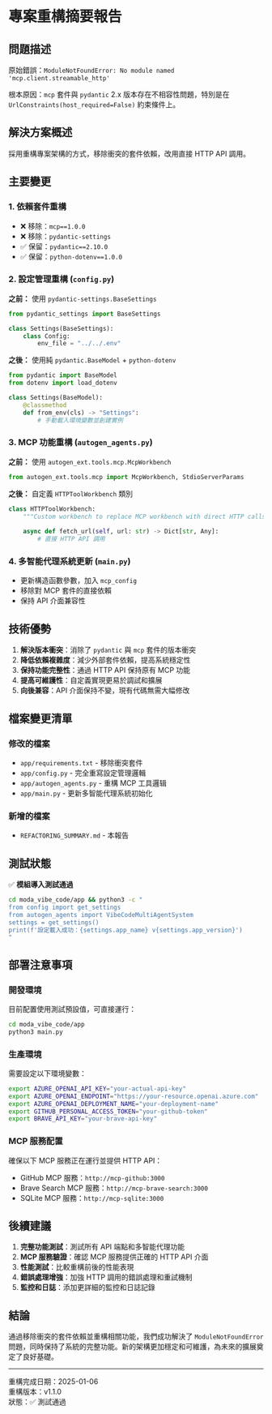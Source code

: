 # 專案重構摘要報告

## 問題描述
原始錯誤：`ModuleNotFoundError: No module named 'mcp.client.streamable_http'`

根本原因：`mcp` 套件與 `pydantic` 2.x 版本存在不相容性問題，特別是在 `UrlConstraints(host_required=False)` 約束條件上。

## 解決方案概述
採用重構專案架構的方式，移除衝突的套件依賴，改用直接 HTTP API 調用。

## 主要變更

### 1. 依賴套件重構
- ❌ 移除：`mcp==1.0.0`
- ❌ 移除：`pydantic-settings`  
- ✅ 保留：`pydantic==2.10.0`
- ✅ 保留：`python-dotenv==1.0.0`

### 2. 設定管理重構 (`config.py`)
**之前：** 使用 `pydantic-settings.BaseSettings`
```python
from pydantic_settings import BaseSettings

class Settings(BaseSettings):
    class Config:
        env_file = "../../.env"
```

**之後：** 使用純 `pydantic.BaseModel` + `python-dotenv`
```python
from pydantic import BaseModel
from dotenv import load_dotenv

class Settings(BaseModel):
    @classmethod
    def from_env(cls) -> "Settings":
        # 手動載入環境變數並創建實例
```

### 3. MCP 功能重構 (`autogen_agents.py`)
**之前：** 使用 `autogen_ext.tools.mcp.McpWorkbench`
```python
from autogen_ext.tools.mcp import McpWorkbench, StdioServerParams
```

**之後：** 自定義 `HTTPToolWorkbench` 類別
```python
class HTTPToolWorkbench:
    """Custom workbench to replace MCP workbench with direct HTTP calls."""
    
    async def fetch_url(self, url: str) -> Dict[str, Any]:
        # 直接 HTTP API 調用
```

### 4. 多智能代理系統更新 (`main.py`)
- 更新構造函數參數，加入 `mcp_config`
- 移除對 MCP 套件的直接依賴
- 保持 API 介面兼容性

## 技術優勢

1. **解決版本衝突**：消除了 `pydantic` 與 `mcp` 套件的版本衝突
2. **降低依賴複雜度**：減少外部套件依賴，提高系統穩定性  
3. **保持功能完整性**：通過 HTTP API 保持原有 MCP 功能
4. **提高可維護性**：自定義實現更易於調試和擴展
5. **向後兼容**：API 介面保持不變，現有代碼無需大幅修改

## 檔案變更清單

### 修改的檔案
- `app/requirements.txt` - 移除衝突套件
- `app/config.py` - 完全重寫設定管理邏輯
- `app/autogen_agents.py` - 重構 MCP 工具邏辑
- `app/main.py` - 更新多智能代理系統初始化

### 新增的檔案
- `REFACTORING_SUMMARY.md` - 本報告

## 測試狀態

✅ **模組導入測試通過**
```bash
cd moda_vibe_code/app && python3 -c "
from config import get_settings
from autogen_agents import VibeCodeMultiAgentSystem
settings = get_settings()
print(f'設定載入成功：{settings.app_name} v{settings.app_version}')
"
```

## 部署注意事項

### 開發環境
目前配置使用測試預設值，可直接運行：
```bash
cd moda_vibe_code/app
python3 main.py
```

### 生產環境
需要設定以下環境變數：
```bash
export AZURE_OPENAI_API_KEY="your-actual-api-key"
export AZURE_OPENAI_ENDPOINT="https://your-resource.openai.azure.com"
export AZURE_OPENAI_DEPLOYMENT_NAME="your-deployment-name"
export GITHUB_PERSONAL_ACCESS_TOKEN="your-github-token"
export BRAVE_API_KEY="your-brave-api-key"
```

### MCP 服務配置
確保以下 MCP 服務正在運行並提供 HTTP API：
- GitHub MCP 服務：`http://mcp-github:3000`
- Brave Search MCP 服務：`http://mcp-brave-search:3000`  
- SQLite MCP 服務：`http://mcp-sqlite:3000`

## 後續建議

1. **完整功能測試**：測試所有 API 端點和多智能代理功能
2. **MCP 服務驗證**：確認 MCP 服務提供正確的 HTTP API 介面
3. **性能測試**：比較重構前後的性能表現
4. **錯誤處理增強**：加強 HTTP 調用的錯誤處理和重試機制
5. **監控和日誌**：添加更詳細的監控和日誌記錄

## 結論

通過移除衝突的套件依賴並重構相關功能，我們成功解決了 `ModuleNotFoundError` 問題，同時保持了系統的完整功能。新的架構更加穩定和可維護，為未來的擴展奠定了良好基礎。

---

重構完成日期：2025-01-06  
重構版本：v1.1.0  
狀態：✅ 測試通過
